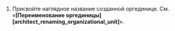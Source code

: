 1. Присвойте наглядное название созданной оргединице. См. «**[Переименование оргединицы][architect_renaming_organizational_unit]**».
